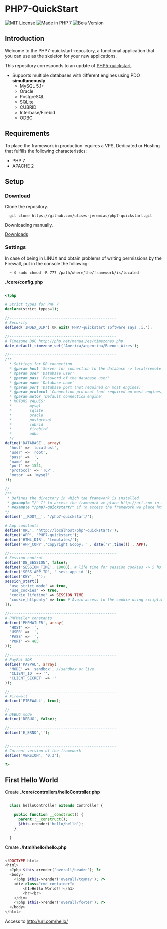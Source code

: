 # PHP7-QuickStart

[![MIT License](https://img.shields.io/packagist/l/doctrine/orm.svg)](https://opensource.org/licenses/MIT)
![Made in PHP 7](https://img.shields.io/badge/php-7-blue.svg)
![Beta Version](https://img.shields.io/badge/beta-0.3.0-blue.svg)

## Introduction

Welcome to the PHP7-quickstart-repository, a functional application that you can use as the skeleton for your new applications.

This repository corresponds to an update of [PHP5-quickstart](https://github.com/ulises-jeremias/php7-quickstart/).

* Supports multiple databases with different engines using PDO **simultaneously**
  * MySQL 5.1+
  * Oracle
  * PostgreSQL
  * SQLite
  * CUBRID
  * Interbase/Firebid
  * ODBC

## Requirements

To place the framework in production requires a VPS, Dedicated or Hosting that fulfills the following characteristics:

* PHP 7
* APACHE 2

## Setup
### Download
Clone the repository.
```
  git clone https://github.com/ulises-jeremias/php7-quickstart.git
```

Downloading manually.

[Downloads](https://github.com/ulises-jeremias/php7-quickstart/releases)

### Settings

In case of being in LINUX and obtain problems of writing permissions by the Firewall, put in the console the following:

```
  ~ $ sudo chmod -R 777 /path/where/the/framework/is/located
```

__./core/config.php__

```php

<?php

# Strict types for PHP 7
declare(strict_types=1);

//------------------------------------------------
# Security
defined('INDEX_DIR') OR exit('PHP7-quickstart software says .i.');

//------------------------------------------------
# Timezone DOC http://php.net/manual/es/timezones.php
date_default_timezone_set('America/Argentina/Buenos_Aires');

//------------------------------------------------
/**
  * Settings for DB connection.
  * @param host 'Server for connection to the database -> local/remote hosting'
  * @param user 'Database user'
  * @param pass 'Password of the database user'
  * @param name 'Database name'
  * @param port 'Database port (not required on most engines)'
  * @param protocol 'Connection protocol (not required on most engines)'
  * @param motor 'Default connection engine'
  * MOTORS VALUES:
  *        mysql
  *        sqlite
  *        oracle
  *        postgresql
  *        cubrid
  *        firebird
  *        odbc
  */
define('DATABASE', array(
  'host' => 'localhost', 
  'user' => 'root',
  'pass' => '',
  'name' => '',
  'port' => 1521,
  'protocol' => 'TCP',
  'motor' => 'mysql'
));

//------------------------------------------------
/**
 * Defines the directory in which the framework is installed
 * @example "/" If to access the framework we place http://url.com in the URL, or http://localhost
 * @example "/php7-quickstart/" if to access the framework we place http://url.com/php7-quickstart, or http://localhost/php7-quickstart/
*/
define('__ROOT__', '/php7-quickstart/');

# App constants
define('URL', 'http://localhost/php7-quickstart/');
define('APP', 'PHP7-quickstart');
define('HTML_DIR', 'templates/');
define('APP_COPY','Copyright &copy; ' . date('Y',time()) . APP);

//------------------------------------------------
# Session control
define('DB_SESSION', false);
define('SESSION_TIME', 18000); # life time for session cookies -> 5 hs = 18000 seconds.
define('SESS_APP_ID', '_sess_app_id_');
define('KEY', '');
session_start([
  'use_strict_mode' => true,
  'use_cookies' => true,
  'cookie_lifetime' => SESSION_TIME,
  'cookie_httponly' => true # Avoid access to the cookie using scripting languages (such as javascript)
]);

//------------------------------------------------
# PHPMailer constants
define('PHPMAILER', array(
  'HOST' => '',
  'USER' => '',
  'PASS' => '',
  'PORT' => 465
));

//------------------------------------------------
# PayPal SDK
define('PAYPAL', array(
  'MODE' => 'sandbox', //sandbox or live
  'CLIENT_ID' => '',
  'CLIENT_SECRET' => ''
));

//------------------------------------------------
# Firewall
define('FIREWALL', true);

//------------------------------------------------
# DEBUG mode
define('DEBUG', false);

//------------------------------------------------
define('E_ERNO','');


//------------------------------------------------
# Current version of the framework
define('VERSION', '0.3');

?>
```

## First Hello World

Create __./core/controllers/helloController.php__
```php

  class helloController extends Controller {

    public function __construct() {
      parent::__construct();
      $this->render('hello/hello');
    }

  }
```
Create __./html/hello/hello.php__

```php

<!DOCTYPE html>
<html>
  <?php $this->render('overall/header'); ?>
  <body>
    <?php $this->render('overall/topnav'); ?>
    <div class="cmd_container">
    	<h1>Hello World!!!</h1>
    	<hr><br>
    </div>
    <?php $this->render('overall/footer'); ?>
  </body>
</html>
```

Access to http://url.com/hello/
